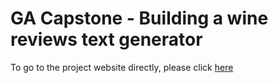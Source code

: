 # GA Capstone - Building a wine reviews text generator

To go to the project website directly, please click [here](https://bernt73.github.io/Capstone-Project "Home page for Capstone Project")
